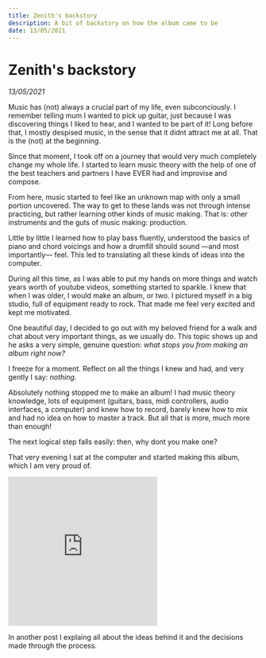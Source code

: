 ```yaml
---
title: Zenith's backstory
description: A bit of backstory on how the album came to be
date: 13/05/2021
---
```


# Zenith's backstory
*13/05/2021*

Music has (not) always a crucial part of my life, even subconciously. I remember telling mum I wanted to pick up guitar, just because I was discovering things I liked to hear, and I wanted to be part of it! Long before that, I mostly despised music, in the sense that it didnt attract me at all. That is the (not) at the beginning.

Since that moment, I took off on a journey that would very much completely change my whole life. I started to learn music theory with the help of one of the best teachers and partners I have EVER had and improvise and compose.

From here, music started to feel like an unknown map with only a small portion uncovered. The way to get to these lands was not through intense practicing, but rather learning other kinds of music making. That is: other instruments and the guts of music making: production.

Little by little I learned how to play bass fluently, understood the basics of piano and chord voicings and how a drumfill should sound —and most importantly— feel. This led to translating all these kinds of ideas into the computer.

During all this time, as I was able to put my hands on more things and watch years worth of youtube videos, something started to sparkle. I knew that when I was older, I would make an album, or two. I pictured myself in a big studio, full of equipment ready to rock. That made me feel very excited and kept me motivated.

One beautiful day, I decided to go out with my beloved friend for a walk and chat about very important things, as we usually do. This topic shows up and he asks a very simple, genuine question: *what stops you from making an album right now?*

I freeze for a moment. Reflect on all the things I knew and had, and very gently I say: *nothing*.

Absolutely nothing stopped me to make an album! I had music theory knowledge, lots of equipment (guitars, bass, midi controllers, audio interfaces, a computer) and knew how to record, barely knew how to mix and had no idea on how to master a track. But all that is more, much more than enough!

The next logical step falls easily: then, why dont you make one?

That very evening I sat at the computer and started making this album, which I am very proud of.

<iframe src="https://open.spotify.com/embed/album/4oXxekjpYQlgZGZ5DfVyxM" height="300" frameborder="0" allowtransparency="true" allow="encrypted-media"></iframe>

In another post I explaing all about the ideas behind it and the decisions made through the process.